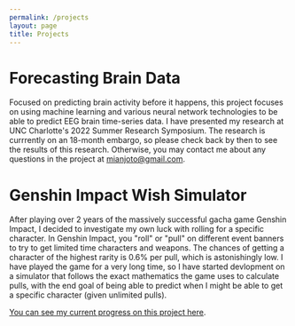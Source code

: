 ```yaml
---
permalink: /projects
layout: page
title: Projects
---
```


# Forecasting Brain Data
Focused on predicting brain activity before it happens, this project focuses on using machine learning and various neural network technologies to be able to predict EEG brain time-series data. I have presented my research at UNC Charlotte's 2022 Summer Research Symposium. The research is currrently on an 18-month embargo, so please check back by then to see the results of this research. Otherwise, you may contact me about any questions in the project at [mianjoto@gmail.com](mailto:mianjoto@gmail.com).

# Genshin Impact Wish Simulator
After playing over 2 years of the massively successful gacha game Genshin Impact, I decided to investigate my own luck with rolling for a specific character. In Genshin Impact, you "roll" or "pull" on different event banners to try to get limited time characters and weapons. The chances of getting a character of the highest rarity is 0.6% per pull, which is astonishingly low. I have played the game for a very long time, so I have started devlopment on a simulator that follows the exact mathematics the game uses to calculate pulls, with the end goal of being able to predict when I might be able to get a specific character (given unlimited pulls).

[You can see my current progress on this project here](https://github.com/mianjoto/Genshin-Wish-Simulator).
